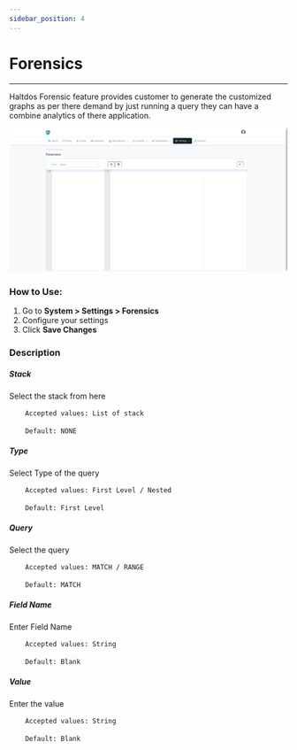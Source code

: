 ```yaml
---
sidebar_position: 4
---
```


# Forensics

 -----------

Haltdos Forensic feature provides customer to generate the customized graphs as per there demand by just running a query they can have a combine analytics of there application.

![forensics](/img/platform/v8/docs/sysforen.png)

### How to Use:

1. Go to **System > Settings > Forensics**
2. Configure your settings
3. Click **Save Changes**


### Description

##### **Stack**

Select the stack from here

```
    Accepted values: List of stack

    Default: NONE
```


##### **Type**

Select Type of the query

```
    Accepted values: First Level / Nested

    Default: First Level
```


##### **Query**

Select the query

```
    Accepted values: MATCH / RANGE

    Default: MATCH
```


##### **Field Name**

Enter Field Name

```
    Accepted values: String

    Default: Blank
```


##### **Value**

Enter the value

```
    Accepted values: String

    Default: Blank
```


